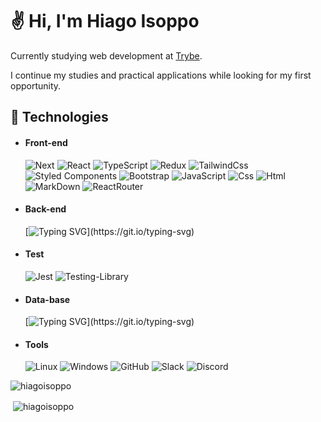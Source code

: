 # ✌ Hi, I'm Hiago Isoppo️

Currently studying web development at [Trybe](https://www.betrybe.com/).

I continue my studies and practical applications while looking for my first opportunity.

## 💾 Technologies

  - #### Front-end
    ![Next](https://img.shields.io/badge/next.js-000000?style=for-the-badge&logo=nextdotjs&logoColor=white)
    ![React](https://img.shields.io/badge/React-20232A?style=for-the-badge&logo=react&logoColor=61DAFB)
    ![TypeScript](https://img.shields.io/badge/TypeScript-007ACC?style=for-the-badge&logo=typescript&logoColor=white)
    ![Redux](https://img.shields.io/badge/redux-%23593d88.svg?style=for-the-badge&logo=redux&logoColor=white)
    ![TailwindCss](https://img.shields.io/badge/Tailwind_CSS-38B2AC?style=for-the-badge&logo=tailwind-css&logoColor=white)
    ![Styled Components](https://img.shields.io/badge/styled--components-DB7093?style=for-the-badge&logo=styled-components&logoColor=white)
    ![Bootstrap](https://img.shields.io/badge/Bootstrap-563D7C?style=for-the-badge&logo=bootstrap&logoColor=white)
    ![JavaScript](https://img.shields.io/badge/JavaScript-323330?style=for-the-badge&logo=javascript&logoColor=F7DF1E)
    ![Css](https://img.shields.io/badge/CSS3-1572B6?style=for-the-badge&logo=css3&logoColor=white)
    ![Html](https://img.shields.io/badge/HTML5-E34F26?style=for-the-badge&logo=html5&logoColor=white)
    ![MarkDown](https://img.shields.io/badge/Markdown-000000?style=for-the-badge&logo=markdown&logoColor=white)
    ![ReactRouter](https://img.shields.io/badge/React_Router-CA4245?style=for-the-badge&logo=react-router&logoColor=white)
    
  - #### Back-end
    [![Typing SVG](https://readme-typing-svg.herokuapp.com?font=Fira+Code&weight=100&size=12&duration=3000&pause=1000&color=0071BD&width=435&lines=Studying+to+conquer+the+badges...)](https://git.io/typing-svg)

  - #### Test
    ![Jest](https://img.shields.io/badge/-jest-%23C21325?style=for-the-badge&logo=jest&logoColor=white)
    ![Testing-Library](https://img.shields.io/badge/-TestingLibrary-%23E33332?style=for-the-badge&logo=testing-library&logoColor=white)

  - #### Data-base
    [![Typing SVG](https://readme-typing-svg.herokuapp.com?font=Fira+Code&weight=100&size=12&duration=3000&pause=1000&color=0071BD&width=435&lines=Studying+to+conquer+the+badges...)](https://git.io/typing-svg)

  - #### Tools
    ![Linux](https://img.shields.io/badge/Linux-FCC624?style=for-the-badge&logo=linux&logoColor=black)
    ![Windows](https://img.shields.io/badge/Windows-0078D6?style=for-the-badge&logo=windows&logoColor=white)
    ![GitHub](https://img.shields.io/badge/GitHub-100000?style=for-the-badge&logo=github&logoColor=white)
    ![Slack](https://img.shields.io/badge/Slack-4A154B?style=for-the-badge&logo=slack&logoColor=white)
    ![Discord](https://img.shields.io/badge/Discord-7289DA?style=for-the-badge&logo=discord&logoColor=white)

<p><img align="center" src="https://github-readme-stats.vercel.app/api/top-langs?username=hiagoisoppo&show_icons=true&locale=en&layout=compact&theme=transparent" alt="hiagoisoppo" /></p>

<p>&nbsp;<img align="center" src="https://github-readme-stats.vercel.app/api?username=hiagoisoppo&show_icons=true&locale=en&theme=transparent&hide=stars" alt="hiagoisoppo" /></p>
